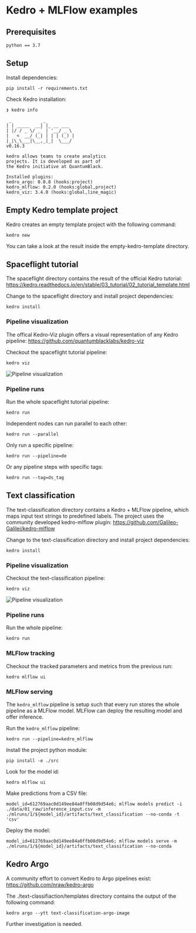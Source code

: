 # Kedro + MLFlow examples

## Prerequisites

```python == 3.7```


## Setup

Install dependencies:

```
pip install -r requirements.txt
```

Check Kedro installation:

```
❯ kedro info

 _            _
| | _____  __| |_ __ ___
| |/ / _ \/ _` | '__/ _ \
|   <  __/ (_| | | | (_) |
|_|\_\___|\__,_|_|  \___/
v0.16.3

kedro allows teams to create analytics
projects. It is developed as part of
the Kedro initiative at QuantumBlack.

Installed plugins:
kedro_argo: 0.0.8 (hooks:project)
kedro_mlflow: 0.2.0 (hooks:global,project)
kedro_viz: 3.4.0 (hooks:global,line_magic)
```

## Empty Kedro template project

Kedro creates an empty template project with the following command:

```
kedro new
```

You can take a look at the result inside the empty-kedro-template directory.

## Spaceflight tutorial

The spaceflight directory contains the result of the official Kedro tutorial: https://kedro.readthedocs.io/en/stable/03_tutorial/02_tutorial_template.html

Change to the spaceflight directory and install project dependencies:

```
kedro install
```

### Pipeline visualization

The offical Kedro-Viz plugin offers a visual representation of any Kedro pipeline: https://github.com/quantumblacklabs/kedro-viz

Checkout the spaceflight tutorial pipeline:

```
kedro viz
```

![Pipeline visualization](https://raw.githubusercontent.com/laurids-reichardt/kedro-examples/master/spaceflight/docs/kedro-pipeline.svg)


### Pipeline runs

Run the whole spaceflight tutorial pipeline:

```
kedro run
```

Independent nodes can run parallel to each other:

```
kedro run --parallel
```

Only run a specific pipeline:

```
kedro run --pipeline=de
```

Or any pipeline steps with specific tags:

```
kedro run --tag=ds_tag
```

## Text classification

The text-classification directory contains a Kedro + MLFlow pipeline, which maps input text strings to predefined labels. The project uses the community developed kedro-mlflow plugin: https://github.com/Galileo-Galilei/kedro-mlflow

Change to the text-classification directory and install project dependencies:

```
kedro install
```

### Pipeline visualization

Checkout the text-classification pipeline:

```
kedro viz
```

![Pipeline visualization](https://raw.githubusercontent.com/laurids-reichardt/kedro-examples/master/text-classification/docs/kedro-pipeline.svg)

### Pipeline runs

Run the whole pipeline:

```
kedro run
```

### MLFlow tracking

Checkout the tracked parameters and metrics from the previous run:

```
kedro mlflow ui
```

### MLFlow serving

The ```kedro_mlflow``` pipeline is setup such that every run stores the whole pipeline as a MLFlow model. MLFlow can deploy the resulting model and offer inference.


Run the ```kedro_mlflow``` pipeline:

```
kedro run --pipeline=kedro_mlflow
```

Install the project python module:

```
pip install -e ./src
```

Look for the model id:

```
kedro mlflow ui
```

Make predictions from a CSV file:

```
model_id=612769aac0d149ee84a0ffb08d9d54e6; mlflow models predict -i ./data/01_raw/inference_input.csv -m ./mlruns/1/${model_id}/artifacts/text_classification --no-conda -t 'csv'
```

Deploy the model:

```
model_id=612769aac0d149ee84a0ffb08d9d54e6; mlflow models serve -m ./mlruns/1/${model_id}/artifacts/text_classification --no-conda
```

## Kedro Argo

A community effort to convert Kedro to Argo pipelines exist: https://github.com/nraw/kedro-argo

The ./text-classifiaction/templates directory contains the output of the following command:

```
kedro argo --ytt text-classification-argo-image
```

Further investigation is needed.